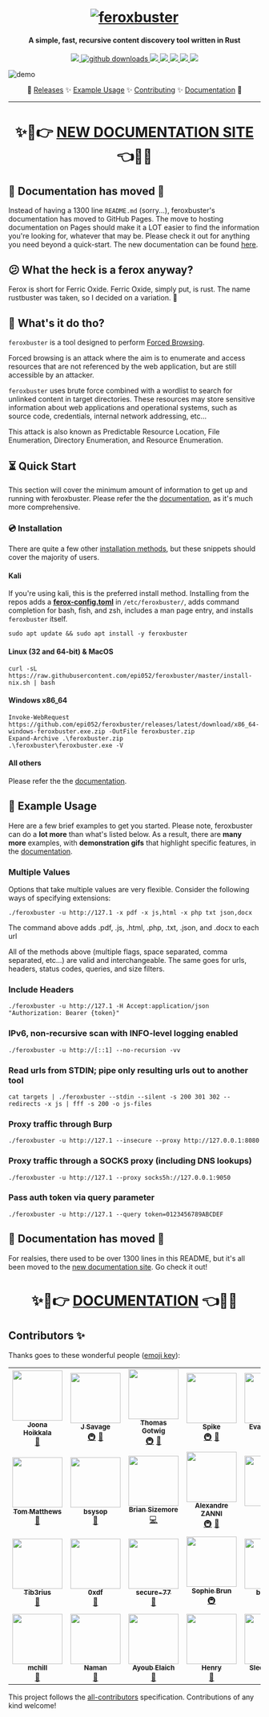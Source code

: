 <h1 align="center">
  <br>
  <a href="https://github.com/epi052/feroxbuster"><img src="img/logo/default-cropped.png" alt="feroxbuster"></a>
  <br>
</h1>

<h4 align="center">A simple, fast, recursive content discovery tool written in Rust</h4>

<p align="center">
  <a href="https://github.com/epi052/feroxbuster/actions?query=workflow%3A%22CI+Pipeline%22">
    <img src="https://img.shields.io/github/workflow/status/epi052/feroxbuster/CI%20Pipeline/main?logo=github">
  </a>

  <a href="https://github.com/epi052/feroxbuster/releases">
    <img src="https://img.shields.io/github/downloads/epi052/feroxbuster/total?label=downloads&logo=github&color=inactive" alt="github downloads">
  </a>

  <a href="https://github.com/epi052/feroxbuster/commits/master">
    <img src="https://img.shields.io/github/last-commit/epi052/feroxbuster?logo=github">
  </a>

  <a href="https://crates.io/crates/feroxbuster">
    <img src="https://img.shields.io/crates/v/feroxbuster?color=blue&label=version&logo=rust">
  </a>

  <a href="https://crates.io/crates/feroxbuster">
    <img src="https://img.shields.io/crates/d/feroxbuster?label=downloads&logo=rust&color=inactive">
  </a>

  <a href="https://codecov.io/gh/epi052/feroxbuster">
    <img src="https://codecov.io/gh/epi052/feroxbuster/branch/master/graph/badge.svg" />
  </a>
  <!--
  <!-- ALL-CONTRIBUTORS-BADGE:START - Do not remove or modify this section 
    [![All Contributors](https://img.shields.io/badge/all_contributors-15-orange.svg?style=flat-square)](#contributors-)
  <!-- ALL-CONTRIBUTORS-BADGE:END -->
  <a href="https://github.com/epi052/feroxbuster/graphs/contributors">
    <img src="https://img.shields.io/badge/all_contributors-14-orange.svg" />
  </a>

</p>

![demo](img/demo.gif)

<p align="center">
  🦀
  <a href="https://github.com/epi052/feroxbuster/releases">Releases</a> ✨
  <a href="https://epi052.github.io/feroxbuster-docs/docs/examples/">Example Usage</a> ✨
  <a href="https://github.com/epi052/feroxbuster/blob/main/CONTRIBUTING.md">Contributing</a> ✨
  <a href="https://epi052.github.io/feroxbuster-docs/docs/">Documentation</a>
  🦀
</p>

---

<h1><p align="center">✨🎉👉 <a href="https://epi052.github.io/feroxbuster-docs/docs/">NEW DOCUMENTATION SITE</a> 👈🎉✨</p></h1>


## 🚀 Documentation has **moved** 🚀  

Instead of having a 1300 line `README.md` (sorry...), feroxbuster's documentation has moved to GitHub Pages. The move to hosting documentation on Pages should make it a LOT easier to find the information you're looking for, whatever that may be. Please check it out for anything you need beyond a quick-start. The new documentation can be found [here](https://epi052.github.io/feroxbuster-docs/docs/). 

## 😕 What the heck is a ferox anyway?

Ferox is short for Ferric Oxide. Ferric Oxide, simply put, is rust. The name rustbuster was taken, so I decided on a
variation. 🤷

## 🤔 What's it do tho?

`feroxbuster` is a tool designed to perform [Forced Browsing](https://owasp.org/www-community/attacks/Forced_browsing).

Forced browsing is an attack where the aim is to enumerate and access resources that are not referenced by the web
application, but are still accessible by an attacker.

`feroxbuster` uses brute force combined with a wordlist to search for unlinked content in target directories. These
resources may store sensitive information about web applications and operational systems, such as source code,
credentials, internal network addressing, etc...

This attack is also known as Predictable Resource Location, File Enumeration, Directory Enumeration, and Resource
Enumeration.

## ⏳ Quick Start

This section will cover the minimum amount of information to get up and running with feroxbuster. Please refer the the [documentation](https://epi052.github.io/feroxbuster-docs/docs/), as it's much more comprehensive.

### 💿 Installation

There are quite a few other [installation methods](https://epi052.github.io/feroxbuster-docs/docs/installation/), but these snippets should cover the majority of users. 

#### Kali 

If you're using kali, this is the preferred install method. Installing from the repos adds a [**ferox-config.toml**](https://epi052.github.io/feroxbuster-docs/docs/configuration/ferox-config-toml/) in `/etc/feroxbuster/`, adds command completion for bash, fish, and zsh, includes a man page entry, and installs `feroxbuster` itself. 

```
sudo apt update && sudo apt install -y feroxbuster
```

#### Linux (32 and 64-bit) & MacOS

```
curl -sL https://raw.githubusercontent.com/epi052/feroxbuster/master/install-nix.sh | bash
```


#### Windows x86_64

```
Invoke-WebRequest https://github.com/epi052/feroxbuster/releases/latest/download/x86_64-windows-feroxbuster.exe.zip -OutFile feroxbuster.zip
Expand-Archive .\feroxbuster.zip
.\feroxbuster\feroxbuster.exe -V
```

#### All others 

Please refer the the [documentation](https://epi052.github.io/feroxbuster-docs/docs/).

## 🧰 Example Usage

Here are a few brief examples to get you started.  Please note, feroxbuster can do a **lot more** than what's listed below.  As a result, there are **many more** examples, with **demonstration gifs** that highlight specific features, in the [documentation](https://epi052.github.io/feroxbuster-docs/docs/).

### Multiple Values

Options that take multiple values are very flexible. Consider the following ways of specifying extensions:

```
./feroxbuster -u http://127.1 -x pdf -x js,html -x php txt json,docx
```

The command above adds .pdf, .js, .html, .php, .txt, .json, and .docx to each url

All of the methods above (multiple flags, space separated, comma separated, etc...) are valid and interchangeable. The
same goes for urls, headers, status codes, queries, and size filters.

### Include Headers

```
./feroxbuster -u http://127.1 -H Accept:application/json "Authorization: Bearer {token}"
```

### IPv6, non-recursive scan with INFO-level logging enabled

```
./feroxbuster -u http://[::1] --no-recursion -vv
```

### Read urls from STDIN; pipe only resulting urls out to another tool

```
cat targets | ./feroxbuster --stdin --silent -s 200 301 302 --redirects -x js | fff -s 200 -o js-files
```

### Proxy traffic through Burp

```
./feroxbuster -u http://127.1 --insecure --proxy http://127.0.0.1:8080
```

### Proxy traffic through a SOCKS proxy (including DNS lookups)

```
./feroxbuster -u http://127.1 --proxy socks5h://127.0.0.1:9050
```

### Pass auth token via query parameter

```
./feroxbuster -u http://127.1 --query token=0123456789ABCDEF
```

## 🚀 Documentation has **moved** 🚀  

For realsies, there used to be over 1300 lines in this README, but it's all been moved to the [new documentation site](https://epi052.github.io/feroxbuster-docs/docs/). Go check it out! 

<h1><p align="center">✨🎉👉 <a href="https://epi052.github.io/feroxbuster-docs/docs/">DOCUMENTATION</a> 👈🎉✨</p></h1>

## Contributors ✨

Thanks goes to these wonderful people ([emoji key](https://allcontributors.org/docs/en/emoji-key)):

<!-- ALL-CONTRIBUTORS-LIST:START - Do not remove or modify this section -->
<!-- prettier-ignore-start -->
<!-- markdownlint-disable -->
<table>
  <tr>
    <td align="center"><a href="https://io.fi"><img src="https://avatars.githubusercontent.com/u/5235109?v=4?s=100" width="100px;" alt=""/><br /><sub><b>Joona Hoikkala</b></sub></a><br /><a href="https://github.com/epi052/feroxbuster/commits?author=joohoi" title="Documentation">📖</a></td>
    <td align="center"><a href="https://github.com/jsav0"><img src="https://avatars.githubusercontent.com/u/20546041?v=4?s=100" width="100px;" alt=""/><br /><sub><b>J Savage</b></sub></a><br /><a href="#infra-jsav0" title="Infrastructure (Hosting, Build-Tools, etc)">🚇</a> <a href="https://github.com/epi052/feroxbuster/commits?author=jsav0" title="Documentation">📖</a></td>
    <td align="center"><a href="http://www.tgotwig.dev"><img src="https://avatars.githubusercontent.com/u/30773779?v=4?s=100" width="100px;" alt=""/><br /><sub><b>Thomas Gotwig</b></sub></a><br /><a href="#infra-TGotwig" title="Infrastructure (Hosting, Build-Tools, etc)">🚇</a> <a href="https://github.com/epi052/feroxbuster/commits?author=TGotwig" title="Documentation">📖</a></td>
    <td align="center"><a href="https://github.com/spikecodes"><img src="https://avatars.githubusercontent.com/u/19519553?v=4?s=100" width="100px;" alt=""/><br /><sub><b>Spike</b></sub></a><br /><a href="#infra-spikecodes" title="Infrastructure (Hosting, Build-Tools, etc)">🚇</a> <a href="https://github.com/epi052/feroxbuster/commits?author=spikecodes" title="Documentation">📖</a></td>
    <td align="center"><a href="https://github.com/evanrichter"><img src="https://avatars.githubusercontent.com/u/330292?v=4?s=100" width="100px;" alt=""/><br /><sub><b>Evan Richter</b></sub></a><br /><a href="https://github.com/epi052/feroxbuster/commits?author=evanrichter" title="Code">💻</a> <a href="https://github.com/epi052/feroxbuster/commits?author=evanrichter" title="Documentation">📖</a></td>
    <td align="center"><a href="https://github.com/mzpqnxow"><img src="https://avatars.githubusercontent.com/u/8016228?v=4?s=100" width="100px;" alt=""/><br /><sub><b>AG</b></sub></a><br /><a href="#ideas-mzpqnxow" title="Ideas, Planning, & Feedback">🤔</a> <a href="https://github.com/epi052/feroxbuster/commits?author=mzpqnxow" title="Documentation">📖</a></td>
    <td align="center"><a href="https://n-thumann.de/"><img src="https://avatars.githubusercontent.com/u/46975855?v=4?s=100" width="100px;" alt=""/><br /><sub><b>Nicolas Thumann</b></sub></a><br /><a href="https://github.com/epi052/feroxbuster/commits?author=n-thumann" title="Code">💻</a> <a href="https://github.com/epi052/feroxbuster/commits?author=n-thumann" title="Documentation">📖</a></td>
  </tr>
  <tr>
    <td align="center"><a href="https://github.com/tomtastic"><img src="https://avatars.githubusercontent.com/u/302127?v=4?s=100" width="100px;" alt=""/><br /><sub><b>Tom Matthews</b></sub></a><br /><a href="https://github.com/epi052/feroxbuster/commits?author=tomtastic" title="Documentation">📖</a></td>
    <td align="center"><a href="https://github.com/bsysop"><img src="https://avatars.githubusercontent.com/u/9998303?v=4?s=100" width="100px;" alt=""/><br /><sub><b>bsysop</b></sub></a><br /><a href="https://github.com/epi052/feroxbuster/commits?author=bsysop" title="Documentation">📖</a></td>
    <td align="center"><a href="http://bpsizemore.me"><img src="https://avatars.githubusercontent.com/u/11645898?v=4?s=100" width="100px;" alt=""/><br /><sub><b>Brian Sizemore</b></sub></a><br /><a href="https://github.com/epi052/feroxbuster/commits?author=bpsizemore" title="Code">💻</a></td>
    <td align="center"><a href="https://pwn.by/noraj"><img src="https://avatars.githubusercontent.com/u/16578570?v=4?s=100" width="100px;" alt=""/><br /><sub><b>Alexandre ZANNI</b></sub></a><br /><a href="#infra-noraj" title="Infrastructure (Hosting, Build-Tools, etc)">🚇</a> <a href="https://github.com/epi052/feroxbuster/commits?author=noraj" title="Documentation">📖</a></td>
    <td align="center"><a href="https://github.com/craig"><img src="https://avatars.githubusercontent.com/u/99729?v=4?s=100" width="100px;" alt=""/><br /><sub><b>Craig</b></sub></a><br /><a href="#infra-craig" title="Infrastructure (Hosting, Build-Tools, etc)">🚇</a></td>
    <td align="center"><a href="https://www.reddit.com/u/EONRaider"><img src="https://avatars.githubusercontent.com/u/15611424?v=4?s=100" width="100px;" alt=""/><br /><sub><b>EONRaider</b></sub></a><br /><a href="#infra-EONRaider" title="Infrastructure (Hosting, Build-Tools, etc)">🚇</a></td>
    <td align="center"><a href="https://github.com/wtwver"><img src="https://avatars.githubusercontent.com/u/53866088?v=4?s=100" width="100px;" alt=""/><br /><sub><b>wtwver</b></sub></a><br /><a href="#infra-wtwver" title="Infrastructure (Hosting, Build-Tools, etc)">🚇</a></td>
  </tr>
  <tr>
    <td align="center"><a href="https://tib3rius.com"><img src="https://avatars.githubusercontent.com/u/48113936?v=4?s=100" width="100px;" alt=""/><br /><sub><b>Tib3rius</b></sub></a><br /><a href="https://github.com/epi052/feroxbuster/issues?q=author%3ATib3rius" title="Bug reports">🐛</a></td>
    <td align="center"><a href="https://github.com/0xdf"><img src="https://avatars.githubusercontent.com/u/1489045?v=4?s=100" width="100px;" alt=""/><br /><sub><b>0xdf</b></sub></a><br /><a href="https://github.com/epi052/feroxbuster/issues?q=author%3A0xdf" title="Bug reports">🐛</a></td>
    <td align="center"><a href="http://secure77.de"><img src="https://avatars.githubusercontent.com/u/31564517?v=4?s=100" width="100px;" alt=""/><br /><sub><b>secure-77</b></sub></a><br /><a href="https://github.com/epi052/feroxbuster/issues?q=author%3Asecure-77" title="Bug reports">🐛</a></td>
    <td align="center"><a href="https://github.com/sbrun"><img src="https://avatars.githubusercontent.com/u/7712154?v=4?s=100" width="100px;" alt=""/><br /><sub><b>Sophie Brun</b></sub></a><br /><a href="#infra-sbrun" title="Infrastructure (Hosting, Build-Tools, etc)">🚇</a></td>
    <td align="center"><a href="https://github.com/black-A"><img src="https://avatars.githubusercontent.com/u/30686803?v=4?s=100" width="100px;" alt=""/><br /><sub><b>black-A</b></sub></a><br /><a href="#ideas-black-A" title="Ideas, Planning, & Feedback">🤔</a></td>
    <td align="center"><a href="https://github.com/dinosn"><img src="https://avatars.githubusercontent.com/u/3851678?v=4?s=100" width="100px;" alt=""/><br /><sub><b>Nicolas Krassas</b></sub></a><br /><a href="#ideas-dinosn" title="Ideas, Planning, & Feedback">🤔</a></td>
    <td align="center"><a href="https://github.com/N0ur5"><img src="https://avatars.githubusercontent.com/u/24260009?v=4?s=100" width="100px;" alt=""/><br /><sub><b>N0ur5</b></sub></a><br /><a href="#ideas-N0ur5" title="Ideas, Planning, & Feedback">🤔</a></td>
  </tr>
  <tr>
    <td align="center"><a href="https://github.com/moscowchill"><img src="https://avatars.githubusercontent.com/u/72578879?v=4?s=100" width="100px;" alt=""/><br /><sub><b>mchill</b></sub></a><br /><a href="https://github.com/epi052/feroxbuster/issues?q=author%3Amoscowchill" title="Bug reports">🐛</a></td>
    <td align="center"><a href="http://BitThr3at.github.io"><img src="https://avatars.githubusercontent.com/u/45028933?v=4?s=100" width="100px;" alt=""/><br /><sub><b>Naman</b></sub></a><br /><a href="https://github.com/epi052/feroxbuster/issues?q=author%3ABitThr3at" title="Bug reports">🐛</a></td>
    <td align="center"><a href="https://github.com/Sicks3c"><img src="https://avatars.githubusercontent.com/u/32225186?v=4?s=100" width="100px;" alt=""/><br /><sub><b>Ayoub Elaich</b></sub></a><br /><a href="https://github.com/epi052/feroxbuster/issues?q=author%3Asicks3c" title="Bug reports">🐛</a></td>
    <td align="center"><a href="https://github.com/HenryHoggard"><img src="https://avatars.githubusercontent.com/u/1208121?v=4?s=100" width="100px;" alt=""/><br /><sub><b>Henry</b></sub></a><br /><a href="https://github.com/epi052/feroxbuster/issues?q=author%3AHenryHoggard" title="Bug reports">🐛</a></td>
    <td align="center"><a href="https://github.com/SleepiPanda"><img src="https://avatars.githubusercontent.com/u/6428561?v=4?s=100" width="100px;" alt=""/><br /><sub><b>SleepiPanda</b></sub></a><br /><a href="https://github.com/epi052/feroxbuster/issues?q=author%3ASleepiPanda" title="Bug reports">🐛</a></td>
  </tr>
</table>

<!-- markdownlint-restore -->
<!-- prettier-ignore-end -->

<!-- ALL-CONTRIBUTORS-LIST:END -->

This project follows the [all-contributors](https://github.com/all-contributors/all-contributors) specification. Contributions of any kind welcome!